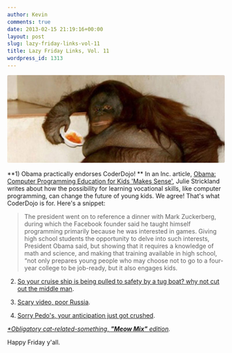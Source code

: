 ```yaml
---
author: Kevin
comments: true
date: 2013-02-15 21:19:16+00:00
layout: post
slug: lazy-friday-links-vol-11
title: Lazy Friday Links, Vol. 11
wordpress_id: 1313
---
```


<img src="/images/blog/2013/02/20101116025029271.jpg" style="border-radius: 3px;">

**1) Obama practically endorses CoderDojo! ** In an Inc. article, [Obama: Computer Programming Education for Kids 'Makes Sense'](http://dashes.com/anil/2012/12/the-web-we-lost.html), Julie Strickland writes about how the possibility for learning vocational skills, like computer programming, can change the future of young kids. We agree! That's what CoderDojo is for. Here's a snippet:

<!-- more -->

> The president went on to reference a dinner with Mark Zuckerberg, during which the Facebook founder said he taught himself programming primarily because he was interested in games. Giving high school students the opportunity to delve into such interests, President Obama said, but showing that it requires a knowledge of math and science, and making that training available in high school, “not only prepares young people who may choose not to go to a four-year college to be job-ready, but it also engages kids.


2) [So your cruise ship is being pulled to safety by a tug boat? why not cut out the middle man](http://bit.ly/Uo594e).

3) [Scary video, poor Russia](http://www.guardian.co.uk/world/video/2013/feb/15/meteor-shards-russia-explosion-video).

4) [Sorry Pedo's, your anticipation just got crushed](http://techcrunch.com/2013/02/14/graph-search-safety/).

_[*Obligatory cat-related-something, **"Meow Mix"** edition](http://lovemeow.com/wp-content/uploads/2012/04/3DqoH.jpg)._

Happy Friday y'all.
